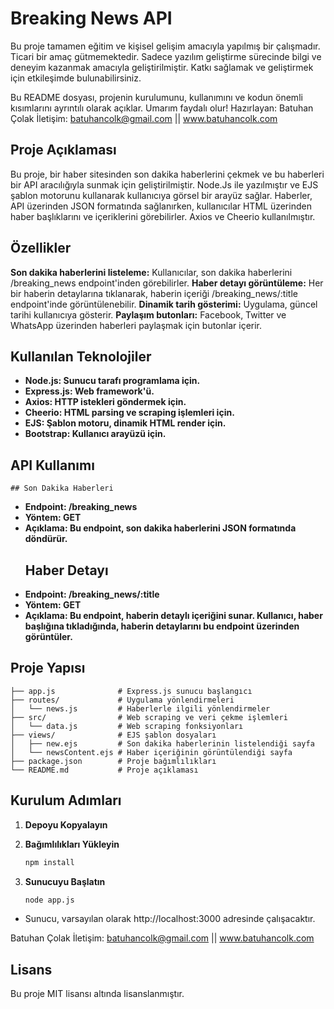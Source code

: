 # Breaking News API

Bu proje tamamen eğitim ve kişisel gelişim amacıyla yapılmış bir çalışmadır. Ticari bir amaç gütmemektedir. Sadece yazılım geliştirme sürecinde bilgi ve deneyim kazanmak amacıyla geliştirilmiştir.
Katkı sağlamak ve geliştirmek için etkileşimde bulunabilirsiniz.

Bu README dosyası, projenin kurulumunu, kullanımını ve kodun önemli kısımlarını ayrıntılı olarak açıklar. Umarım faydalı olur! 
Hazırlayan: Batuhan Çolak İletişim: batuhancolk@gmail.com || www.batuhancolk.com

## Proje Açıklaması
Bu proje, bir haber sitesinden son dakika haberlerini çekmek ve bu haberleri bir API aracılığıyla sunmak için geliştirilmiştir. 
Node.Js ile yazılmıştır ve EJS şablon motorunu kullanarak kullanıcıya görsel bir arayüz sağlar.
Haberler, API üzerinden JSON formatında sağlanırken, kullanıcılar HTML üzerinden haber başlıklarını ve içeriklerini görebilirler. 
Axios ve Cheerio kullanılmıştır.

## Özellikler
**Son dakika haberlerini listeleme:** Kullanıcılar, son dakika haberlerini /breaking_news endpoint'inden görebilirler.
**Haber detayı görüntüleme:** Her bir haberin detaylarına tıklanarak, haberin içeriği /breaking_news/:title endpoint'inde görüntülenebilir.
**Dinamik tarih gösterimi:** Uygulama, güncel tarihi kullanıcıya gösterir.
**Paylaşım butonları:** Facebook, Twitter ve WhatsApp üzerinden haberleri paylaşmak için butonlar içerir.

## Kullanılan Teknolojiler
- **Node.js: Sunucu tarafı programlama için.**
- **Express.js: Web framework'ü.**
- **Axios: HTTP istekleri göndermek için.**
- **Cheerio: HTML parsing ve scraping işlemleri için.**
- **EJS: Şablon motoru, dinamik HTML render için.**
- **Bootstrap: Kullanıcı arayüzü için.**


## API Kullanımı
	## Son Dakika Haberleri
- **Endpoint: /breaking_news**
- **Yöntem: GET**
- **Açıklama: Bu endpoint, son dakika haberlerini JSON formatında döndürür.** 
	## Haber Detayı
- **Endpoint: /breaking_news/:title**
- **Yöntem: GET**
- **Açıklama: Bu endpoint, haberin detaylı içeriğini sunar. Kullanıcı, 
haber başlığına tıkladığında, haberin detaylarını bu endpoint üzerinden görüntüler.** 

## Proje Yapısı
```
├── app.js              # Express.js sunucu başlangıcı
├── routes/             # Uygulama yönlendirmeleri
│   └── news.js         # Haberlerle ilgili yönlendirmeler
├── src/                # Web scraping ve veri çekme işlemleri
│   └── data.js         # Web scraping fonksiyonları
├── views/              # EJS şablon dosyaları
│   ├── new.ejs         # Son dakika haberlerinin listelendiği sayfa
│   └── newsContent.ejs # Haber içeriğinin görüntülendiği sayfa
├── package.json        # Proje bağımlılıkları
└── README.md           # Proje açıklaması
```

## Kurulum Adımları
1. **Depoyu Kopyalayın**


2. **Bağımlılıkları Yükleyin**
   ```sh
   npm install
   ```

5. **Sunucuyu Başlatın**
   ```sh
   node app.js
   ```

- Sunucu, varsayılan olarak http://localhost:3000 adresinde çalışacaktır.

Batuhan Çolak İletişim: batuhancolk@gmail.com || www.batuhancolk.com

## Lisans
Bu proje MIT lisansı altında lisanslanmıştır.
